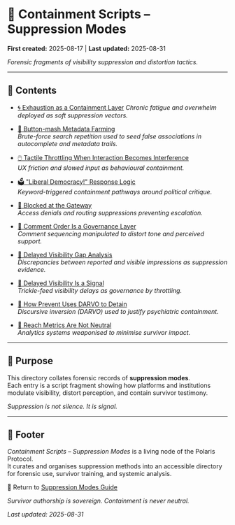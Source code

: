 # 🧨 Containment Scripts – Suppression Modes  

**First created:** 2025-08-17 | **Last updated:** 2025-08-31

*Forensic fragments of visibility suppression and distortion tactics.*  

---

## 📂 Contents  

- [🌀 Exhaustion as a Containment Layer](./🌀_exhaustion_as_a_containment_layer.md)
  *Chronic fatigue and overwhelm deployed as soft suppression vectors.*  

- [👾 Button-mash Metadata Farming](./👾_button_mash_metadata_farming.md)  
  *Brute-force search repetition used to seed false associations in autocomplete and metadata trails.*  

- [🖱️ Tactile Throttling When Interaction Becomes Interference](./🖱️_tactile_throttling_when_interaction_becomes_interference.md)  
  *UX friction and slowed input as behavioural containment.*  

- [🗳️ "Liberal Democracy!" Response Logic](./🗳️_liberal_democracy_response_logic.md)  
  *Keyword-triggered containment pathways around political critique.*  

- [🚫 Blocked at the Gateway](./🚫_blocked_at_the_gateway.md)  
  *Access denials and routing suppressions preventing escalation.*  

- [🧨 Comment Order Is a Governance Layer](./🧨_comment_order_is_a_governance_layer.md)  
  *Comment sequencing manipulated to distort tone and perceived support.*  

- [🧨 Delayed Visibility Gap Analysis](./🧨_delayed_visibility_gap_analysis.md)  
  *Discrepancies between reported and visible impressions as suppression evidence.*  

- [🧨 Delayed Visibility Is a Signal](./🧨_delayed_visibility_is_a_signal.md)  
  *Trickle-feed visibility delays as governance by throttling.*  

- [🧨 How Prevent Uses DARVO to Detain](./🧨_how_prevent_uses_darvo_to_detain.md)  
  *Discursive inversion (DARVO) used to justify psychiatric containment.*  

- [🧨 Reach Metrics Are Not Neutral](./🧨_reach_metrics_are_not_neutral.md)  
  *Analytics systems weaponised to minimise survivor impact.*  

---

## 🔎 Purpose  

This directory collates forensic records of **suppression modes**.  
Each entry is a script fragment showing how platforms and institutions modulate visibility, distort perception, and contain survivor testimony.  

*Suppression is not silence. It is signal.*  

---

## 🏮 Footer  

*Containment Scripts – Suppression Modes* is a living node of the Polaris Protocol.  
It curates and organises suppression methods into an accessible directory for forensic use, survivor training, and systemic analysis.  

🏮 Return to [Suppression Modes Guide](./README.md)

*Survivor authorship is sovereign. Containment is never neutral.*  

_Last updated: 2025-08-31_
